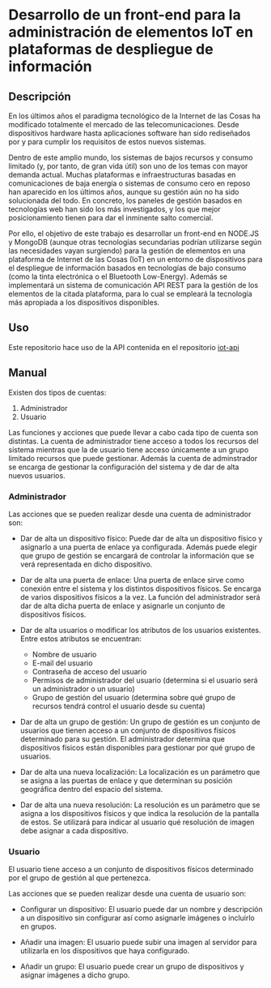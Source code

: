# Desarrollo de un front-end para la administración de elementos IoT en plataformas de despliegue de información

## Descripción

En los últimos años el paradigma tecnológico de la Internet de las Cosas ha modificado totalmente el mercado de las telecomunicaciones. Desde dispositivos hardware hasta aplicaciones software han sido rediseñados por y para cumplir los requisitos de estos nuevos sistemas.

Dentro de este amplio mundo, los sistemas de bajos recursos y consumo limitado (y, por tanto, de gran vida útil) son uno de los temas con mayor demanda actual. Muchas plataformas e infraestructuras basadas en comunicaciones de baja energía o sistemas de consumo cero en reposo han aparecido en los últimos años, aunque su gestión aún no ha sido solucionada del todo. En concreto, los paneles de gestión basados en tecnologías web han sido los más investigados, y los que mejor posicionamiento tienen para dar el inminente salto comercial.

Por ello, el objetivo de este trabajo es desarrollar un front-end en NODE.JS y MongoDB (aunque otras tecnologías secundarias podrían utilizarse según las necesidades vayan surgiendo) para la gestión de elementos en una plataforma de Internet de las Cosas (IoT) en un entorno de dispositivos para el despliegue de información basados en tecnologías de bajo consumo (como la tinta electrónica o el Bluetooth Low-Energy). Además se implementará un sistema de comunicación API REST para la gestión de los elementos de la citada plataforma, para lo cual se empleará la tecnología más apropiada a los dispositivos disponibles.

## Uso

Este repositorio hace uso de la API contenida en el repositorio [iot-api](https://github.com/pedro-rodalia/iot-api)

## Manual

Existen dos tipos de cuentas:

1. Administrador
3. Usuario

Las funciones y acciones que puede llevar a cabo cada tipo de cuenta son distintas. La cuenta de administrador tiene acceso a todos los recursos del sistema mientras que la de usuario tiene acceso únicamente a un grupo limitado recursos que puede gestionar. Además la cuenta de adminstrador se encarga de gestionar la configuración del sistema y de dar de alta nuevos usuarios.

### Administrador

Las acciones que se pueden realizar desde una cuenta de administrador son:

* Dar de alta un dispositivo físico: Puede dar de alta un dispositivo físico y asignarlo a una puerta de enlace ya configurada. Además puede elegir que grupo de gestión se encargará de controlar la información que se verá representada en dicho dispositivo.

* Dar de alta una puerta de enlace: Una puerta de enlace sirve como conexión entre el sistema y los distintos dispositivos físicos. Se encarga de varios dispositivos físicos a la vez. La función del administrador será dar de alta dicha puerta de enlace y asignarle un conjunto de dispositivos físicos.

* Dar de alta usuarios o modificar los atributos de los usuarios existentes. Entre estos atributos se encuentran:
  * Nombre de usuario
  * E-mail del usuario
  * Contraseña de acceso del usuario
  * Permisos de administrador del usuario (determina si el usuario será un administrador o un usuario)
  * Grupo de gestión del usuario (determina sobre qué grupo de recursos tendrá control el usuario desde su cuenta)

* Dar de alta un grupo de gestión: Un grupo de gestión es un conjunto de usuarios que tienen acceso a un conjunto de dispositivos físicos determinado para su gestión. El administrador determina que dispositivos físicos están disponibles para gestionar por qué grupo de usuarios.

* Dar de alta una nueva localización: La localización es un parámetro que se asigna a las puertas de enlace y que determinan su posición geográfica dentro del espacio del sistema.

* Dar de alta una nueva resolución: La resolución es un parámetro que se asigna a los dispositivos físicos y que indica la resolución de la pantalla de estos. Se utilizará para indicar al usuario qué resolución de imagen debe asignar a cada dispositivo.

### Usuario

El usuario tiene acceso a un conjunto de dispositivos físicos determinado por el grupo de gestión al que pertenezca.

Las acciones que se pueden realizar desde una cuenta de usuario son:

* Configurar un dispositivo: El usuario puede dar un nombre y descripción a un dispositivo sin configurar así como asignarle imágenes o incluirlo en grupos.

* Añadir una imagen: El usuario puede subir una imagen al servidor para utilizarla en los dispositivos que haya configurado.

* Añadir un grupo: El usuario puede crear un grupo de dispositivos y asignar imágenes a dicho grupo.
